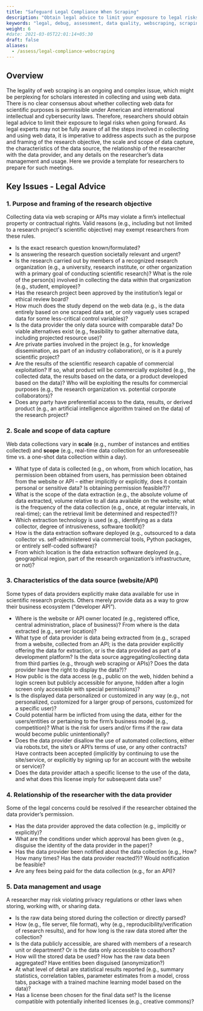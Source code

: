 ```yaml
---
title: "Safeguard Legal Compliance When Scraping"
description: "Obtain legal advice to limit your exposure to legal risks when web scraping"
keywords: "legal, debug, assessment, data quality, webscraping, scraping"
weight: 6
#date: 2021-03-05T22:01:14+05:30
draft: false
aliases:
  - /assess/legal-compliance-webscraping
---
```


## Overview
The legality of web scraping is an ongoing and complex issue, which might be perplexing for scholars interested in collecting and using web data. There is no clear consensus about whether collecting web data for scientific purposes is permissible under American and international intellectual and cybersecurity laws. Therefore, researchers should obtain legal advice to limit their exposure to legal risks when going forward. As legal experts may not be fully aware of all the steps involved in collecting and using web data, it is imperative to address aspects such as the purpose and framing of the research objective, the scale and scope of data capture, the characteristics of the data source, the relationship of the researcher with the data provider, and any details on the researcher’s data management and usage. Here we provide a template for researchers to prepare for such meetings.

## Key Issues - Legal Advice

### 1. Purpose and framing of the research objective
Collecting data via web scraping or APIs may violate a firm’s intellectual property or contractual rights. Valid reasons (e.g., including but not limited to a research project's scientific objective) may exempt researchers from these rules.

* Is the exact research question known/formulated?
* Is answering the research question societally relevant and urgent?
* Is the research carried out by members of a recognized research organization (e.g., a university, research
institute, or other organization with a primary goal of conducting scientific research)? What is the role of
the person(s) involved in collecting the data within that organization (e.g., student, employee)?
* Has the research project been approved by the institution’s legal or ethical review board?
* How much does the study depend on the web data (e.g., is the data entirely based on one scraped data
set, or only vaguely uses scraped data for some less-critical control variables)?
* Is the data provider the only data source with comparable data? Do viable alternatives exist (e.g.,
feasibility to gather alternative data, including projected resource use)?
* Are private parties involved in the project (e.g., for knowledge dissemination, as part of an industry
collaboration), or is it a purely scientific project?
* Are the results of the scientific research capable of commercial exploitation? If so, what product will be
commercially exploited (e.g., the collected data, the results based on the data, or a product developed based on the data)? Who will be exploiting the results for commercial purposes (e.g., the research organization vs. potential corporate collaborators)?
* Does any party have preferential access to the data, results, or derived product (e.g., an artificial intelligence algorithm trained on the data) of the research project?


### 2. Scale and scope of data capture
Web data collections vary in **scale** (e.g., number of instances and entities collected) and **scope** (e.g., real-time data collection for an unforeseeable time vs. a one-shot data collection within a day).

* What type of data is collected (e.g., on whom, from which location, has permission been obtained from users, has permission been obtained from the website or API – either implicitly or explicitly, does it contain personal or sensitive data? Is obtaining permission feasible?)?
* What is the scope of the data extraction (e.g., the absolute volume of data extracted, volume relative to all data available on the website; what is the frequency of the data collection (e.g., once, at regular intervals, in real-time); can the retrieval limit be determined and respected?)?
* Which extraction technology is used (e.g., identifying as a data collector, degree of intrusiveness, software toolkit)?
* How is the data extraction software deployed (e.g., outsourced to a data collector vs. self-administered via commercial tools, Python packages, or entirely self-coded software)?
* From which location is the data extraction software deployed (e.g., geographical region, part of the research organization’s infrastructure, or not)?


### 3. Characteristics of the data source (website/API)
Some types of data providers explicitly make data available for use in scientific research projects. Others merely provide data as a way to grow their business ecosystem (“developer API”).
* Where is the website or API owner located (e.g., registered office, central administration, place of business)? From where is the data extracted (e.g., server location)?
* What type of data provider is data being extracted from (e.g., scraped from a website, collected from an API; is the data provider explicitly offering the data for extraction, or is the data provided as part of a development platform? Is the data source aggregating/collecting data from third parties (e.g., through web scraping or APIs)? Does the data provider have the right to display the data?)?
* How public is the data access (e.g., public on the web, hidden behind a login screen but publicly accessible for anyone, hidden after a login screen only accessible with special permissions)?
* Is the displayed data personalized or customized in any way (e.g., not personalized, customized for a larger group of persons, customized for a specific user)?
* Could potential harm be inflicted from using the data, either for the users/entities or pertaining to the firm’s business model (e.g., competition)? What is the risk for users and/or firms if the raw data would become public unintentionally?
* Does the data provider disallow the use of automated collections, either via robots.txt, the site’s or API’s terms of use, or any other contracts? Have contracts been accepted (implicitly by continuing to use the site/service, or explicitly by signing up for an account with the website or service)?
* Does the data provider attach a specific license to the use of the data, and what does this license imply for subsequent data use?

### 4. Relationship of the researcher with the data provider
Some of the legal concerns could be resolved if the researcher obtained the data provider’s permission.

* Has the data provider approved the data collection (e.g., implicitly or explicitly)?
* What are the conditions under which approval has been given (e.g., disguise the identity of the data
provider in the paper)?
* Has the data provider been notified about the data collection (e.g., How? How many times? Has the data
provider reacted?)? Would notification be feasible?
* Are any fees being paid for the data collection (e.g., for an API)?


### 5. Data management and usage
A researcher may risk violating privacy regulations or other laws when storing, working with, or sharing data.
* Is the raw data being stored during the collection or directly parsed?
* How (e.g., file server, file format), why (e.g., reproducibility/verification of research results), and for
how long is the raw data stored after the collection?
* Is the data publicly accessible, are shared with members of a research unit or department? Or is the data
only accessible to coauthors?
* How will the stored data be used? How has the raw data been aggregated? Have entities been disguised
(anonymization?)
* At what level of detail are statistical results reported (e.g., summary statistics, correlation tables,
parameter estimates from a model, cross tabs, package with a trained machine learning model based on
the data)?
* Has a license been chosen for the final data set? Is the license compatible with potentially inherited
licenses (e.g., creative commons)?

